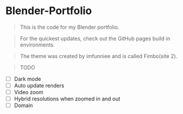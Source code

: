 # Blender-Portfolio
>This is the code for my Blender portfolio. 

>For the quickest updates, check out the GitHub pages build in environments.

>The theme was created by imfunniee and is called Fimbo(site 2).

>TODO
- [ ] Dark mode
- [ ] Auto update renders
- [ ] Video zoom
- [ ] Hybrid resolutions when zoomed in and out
- [ ] Domain
